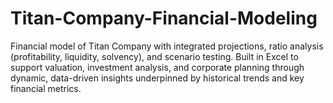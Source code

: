 # Titan-Company-Financial-Modeling
Financial model of Titan Company with integrated projections, ratio analysis (profitability, liquidity, solvency), and scenario testing. Built in Excel to support valuation, investment analysis, and corporate planning through dynamic, data-driven insights underpinned by historical trends and key financial metrics.
